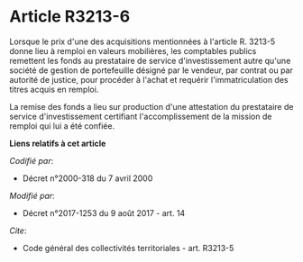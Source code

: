 # Article R3213-6

Lorsque le prix d'une des acquisitions mentionnées à l'article R. 3213-5 donne lieu à remploi en valeurs mobilières, les
comptables publics remettent les fonds au prestataire de service d'investissement autre qu'une société de gestion de
portefeuille désigné par le vendeur, par contrat ou par autorité de justice, pour procéder à l'achat et requérir
l'immatriculation des titres acquis en remploi.

La remise des fonds a lieu sur production d'une attestation du prestataire de service d'investissement certifiant
l'accomplissement de la mission de remploi qui lui a été confiée.

**Liens relatifs à cet article**

_Codifié par_:

  - Décret n°2000-318 du 7 avril 2000

_Modifié par_:

  - Décret n°2017-1253 du 9 août 2017 - art. 14

_Cite_:

  - Code général des collectivités territoriales - art. R3213-5
